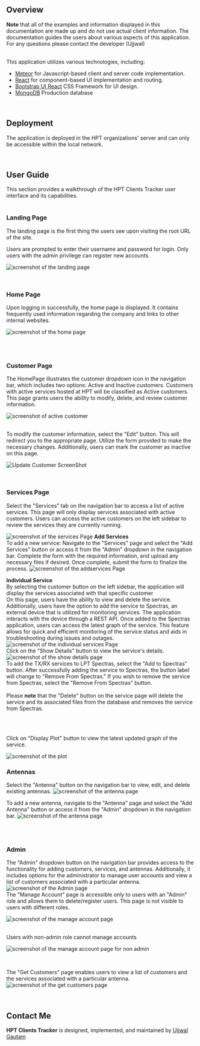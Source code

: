 ## Overview

**Note** that all of the examples and information displayed in this documentation are made up and do not use actual client information. The documentation guides the users about various aspects of this application. For any questions please contact the developer (Ujjwal)

 <br>
 This application utilizes various technologies, including:

- [Meteor](https://www.meteor.com/) for Javascript-based client and server code implementation.
- [React](https://reactjs.org/) for component-based UI implementation and routing.
- [Bootstrap UI React](https://react-bootstrap.github.io/) CSS Framework for UI design.
- [MongoDB](https://www.mongodb.com/) Production database

<br>

## Deployment

The application is deployed in the HPT organizations' server and can only be accessible within the local network.

<br>

## User Guide

This section provides a walkthrough of the HPT Clients Tracker user interface and its capabilities.
<br><br>

### Landing Page

The landing page is the first thing the users see upon visiting the root URL of the site.

Users are prompted to enter their username and password for login. Only users with the admin privilege can register new accounts.

![screenshot of the landing page](doc/landingwithoutlogin.png)

<br>

### Home Page

Upon logging in successfully, the home page is displayed. It contains frequently used information regarding the company and links to other internal websites.

![screenshot of the home page](doc/landingwithlogin.png)

<br>
<br>

### Customer Page

The HomePage illustrates the customer dropdown icon in the navigation bar, which includes two options: Active and Inactive customers. Customers with active services hosted at HPT will be classified as Active customers. This page grants users the ability to modify, delete, and review customer information.

![screenshot of active customer](doc/activecustomer.png)
<br>
<br>

To modify the customer information, select the "Edit" button. This will redirect you to the appropriate page. Utilize the form provided to make the necessary changes. Additionally, users can mark the customer as inactive on this page.

![Update Customer ScreenShot](doc/editcustomer.png)

<br>

### Services Page

Select the "Services" tab on the navigation bar to access a list of active services. This page will only display services associated with active customers. Users can access the active customers on the left sidebar to review the services they are currently running.

![screenshot of the services Page](doc/services.png)
**Add Services**
<br>
To add a new service:
Navigate to the "Services" page and select the "Add Services" button or access it from the "Admin" dropdown in the navigation bar.
Complete the form with the required information, and upload any necessary files if desired.
Once complete, submit the form to finalize the process.
![screenshot of the addservices Page](doc/addnewservice.png)

**Individual Service**
<br>
By selecting the customer button on the left sidebar, the application will display the services associated with that specific customer
<br>
On this page, users have the ability to view and delete the service. Additionally, users have the option to add the service to Spectras, an external device that is utilized for monitoring services. The application interacts with the device through a REST API. Once added to the Spectras application, users can access the latest graph of the service. This feature allows for quick and efficient monitoring of the service status and aids in troubleshooting during issues and outages.
![screenshot of the individual services Page](doc/individualservice.png)
<br>
Click on the "Show Details" button to view the service's details.
![screenshot of the show details page](doc/servicedetails.png)
<br>
To add the TX/RX services to LPT Spectras, select the "Add to Spectras" button. After successfully adding the service to Spectras, the button label will change to "Remove From Spectras." If you wish to remove the service from Spectras, select the "Remove From Spectras" button.
<br>
<br>
Please **note** that the "Delete" button on the service page will delete the service and its associated files from the database and removes the service from Spectras.

<br>
<br>

Click on "Display Plot" button to view the latest updated graph of the service.

![screenshot of the plot](doc/spectrasplot.png)

### Antennas

Select the "Antenna" button on the navigation bar to view, edit, and delete existing antennas.
![screenshot of the antenna page](doc/addantennas.png)

To add a new antenna, navigate to the "Antenna" page and select the "Add Antenna" button or access it from the "Admin" dropdown in the navigation bar.
![screenshot of the antenna page](doc/addantenna-1.png)

<br>
<br>

### Admin

The "Admin" dropdown button on the navigation bar provides access to the functionality for adding customers, services, and antennas. Additionally, it includes options for the administrator to manage user accounts and view a list of customers associated with a particular antenna.
![screenshot of the Admin page](doc/admindropdown.png)
<br>
The "Manage Account" page is accessible only to users with an "Admin" role and allows them to delete/register users. This page is not visible to users with different roles.

![screenshot of the manage account page](doc/manageaccounts.png)

<br>
Users with non-admin role cannot manage accounts
<br>

![screenshot of the manage account page for non admin](doc/regularuser.png)

<br>

The "Get Customers" page enables users to view a list of customers and the services associated with a particular antenna.
![screenshot of the get customers page](doc/getserviceinfo.png)

<br>

## Contact Me

**HPT Clients Tracker** is designed, implemented, and maintained by [Ujjwal Gautam](mailto:ujjwalgautam00@gmail.com)

<br><br><br><br>
